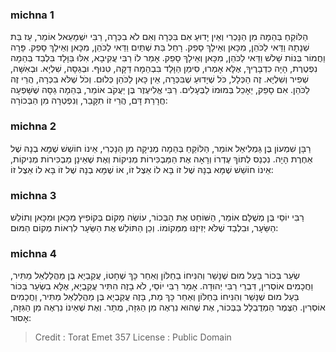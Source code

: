 
### michna 1
הַלּוֹקֵחַ בְּהֵמָה מִן הַנָּכְרִי וְאֵין יָדוּעַ אִם בִּכְּרָה וְאִם לֹא בִכְּרָה, רַבִּי יִשְׁמָעֵאל אוֹמֵר, עֵז בַּת שְׁנָתָהּ וַדַּאי לַכֹּהֵן, מִכָּאן וְאֵילָךְ סָפֵק. רָחֵל בַּת שְׁתַּיִם וַדַּאי לַכֹּהֵן, מִכָּאן וְאֵילָךְ סָפֵק. פָּרָה וַחֲמוֹר בְּנוֹת שָׁלשׁ וַדַּאי לַכֹּהֵן, מִכָּאן וְאֵילָךְ סָפֵק. אָמַר לוֹ רַבִּי עֲקִיבָא, אִלּוּ בַּוָּלָד בִּלְבַד בְּהֵמָה נִפְטֶרֶת, הָיָה כִדְבָרֶיךָ, אֶלָּא אָמְרוּ, סִימַן הַוָּלָד בִּבְהֵמָה דַקָּה, טִנוּף. וּבְגַסָּה, שִׁלְיָא. וּבְאִשָּׁה, שְׁפִיר וְשִׁלְיָא. זֶה הַכְּלָל, כֹּל שֶׁיָדוּעַ שֶׁבִּכְּרָה, אֵין כָּאן לַכֹּהֵן כְּלוּם. וְכֹל שֶׁלֹּא בִכְּרָה, הֲרֵי זֶה לַכֹּהֵן. אִם סָפֵק, יֵאָכֵל בְּמוּמוֹ לַבְּעָלִים. רַבִּי אֱלִיעֶזֶר בֶּן יַעֲקֹב אוֹמֵר, בְּהֵמָה גַסָּה שֶׁשָּׁפְעָה חֲרָרַת דָּם, הֲרֵי זוֹ תִקָּבֵר, וְנִפְטְרָה מִן הַבְּכוֹרָה: 

### michna 2
רַבָּן שִׁמְעוֹן בֶּן גַּמְלִיאֵל אוֹמֵר, הַלּוֹקֵחַ בְּהֵמָה מְנִיקָה מִן הַנָּכְרִי, אֵינוֹ חוֹשֵׁשׁ שֶׁמָּא בְנָהּ שֶׁל אַחֶרֶת הָיָה. נִכְנַס לְתוֹךְ עֶדְרוֹ וְרָאָה אֶת הַמַּבְכִּירוֹת מְנִיקוֹת וְאֶת שֶׁאֵינָן מַבְכִּירוֹת מְנִיקוֹת, אֵינוֹ חוֹשֵׁשׁ שֶׁמָּא בְנָהּ שֶׁל זוֹ בָּא לוֹ אֵצֶל זוֹ, אוֹ שֶׁמָּא בְנָהּ שֶׁל זוֹ בָּא לוֹ אֵצֶל זוֹ: 

### michna 3
רַבִּי יוֹסֵי בֶּן מְשֻׁלָּם אוֹמֵר, הַשּׁוֹחֵט אֶת הַבְּכוֹר, עוֹשֶׂה מָקוֹם בְּקוֹפִיץ מִכָּאן וּמִכָּאן וְתוֹלֵשׁ הַשֵּׂעָר, וּבִלְבַד שֶׁלֹּא יְזִיזֶנּוּ מִמְּקוֹמוֹ. וְכֵן הַתּוֹלֵשׁ אֶת הַשֵּׂעָר לִרְאוֹת מְקוֹם הַמּוּם: 

### michna 4
שְׂעַר בְּכוֹר בַּעַל מוּם שֶׁנָּשַׁר וְהִנִּיחוֹ בַחַלּוֹן וְאַחַר כָּךְ שְׁחָטוֹ, עֲקַבְיָא בֶּן מַהֲלַלְאֵל מַתִּיר, וַחֲכָמִים אוֹסְרִין, דִּבְרֵי רַבִּי יְהוּדָה. אָמַר רַבִּי יוֹסֵי, לֹא בָזֶה הִתִּיר עֲקַבְיָא, אֶלָּא בִשְׂעַר בְּכוֹר בַּעַל מוּם שֶׁנָּשַׁר וְהִנִּיחוֹ בַּחַלּוֹן וְאַחַר כָּךְ מֵת, בָּזֶה עֲקַבְיָא בֶּן מַהֲלַלְאֵל מַתִּיר, וַחֲכָמִים אוֹסְרִין. הַצֶּמֶר הַמְדֻבְלָל בַּבְּכוֹר, אֶת שֶׁהוּא נִרְאֶה מִן הַגִּזָּה, מֻתָּר. וְאֶת שֶׁאֵינוֹ נִרְאֶה מִן הַגִּזָּה, אָסוּר: 

>Credit : Torat Emet 357
>License : Public Domain 